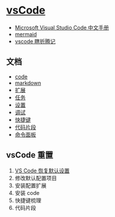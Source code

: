 # [vsCode](https://code.visualstudio.com/)

-   [Microsoft Visual Studio Code 中文手册](https://jeasonstudio.gitbooks.io/vscode-cn-doc/content/)
-   [mermaid](https://mermaidjs.github.io)
-   [vscode 瞎折腾记](https://www.cnblogs.com/zwfymqz/p/10070264.html)

## 文档

-   [code](./code.md)
-   [markdown](./markdown/README.md)
-   [扩展](./扩展/README.md)
-   [任务](./任务.md)
-   [设置](./设置.md)
-   [调试](./调试.md)
-   [快捷键](./快捷键.md)
-   [代码片段](./代码片段.md)
-   [命令面板](./命令面板.md)

## vsCode 重置

1. [VS Code 恢复默认设置](http://www.pianshen.com/article/4275146510/)
2. 修改默认配置项目
3. 安装配置扩展
4. 安装 code
5. 快捷键梳理
6. 代码片段
